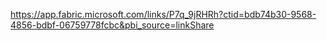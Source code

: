 https://app.fabric.microsoft.com/links/P7q_9jRHRh?ctid=bdb74b30-9568-4856-bdbf-06759778fcbc&pbi_source=linkShare
